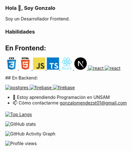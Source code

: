 ### Hola 👋, Soy Gonzalo
Soy un Desarrollador Frontend.

### Habilidades
## En Frontend:
<p align="left"> <a href="https://www.w3schools.com/css/" target="_blank" rel="noreferrer"> <img src="https://raw.githubusercontent.com/devicons/devicon/master/icons/css3/css3-original-wordmark.svg" alt="css3" width="40" height="40"/> </a> <a href="https://www.w3.org/html/" target="_blank" rel="noreferrer"> <img src="https://raw.githubusercontent.com/devicons/devicon/master/icons/html5/html5-original-wordmark.svg" alt="html5" width="40" height="40"/> </a> <a href="https://developer.mozilla.org/en-US/docs/Web/JavaScript" target="_blank" rel="noreferrer"> <img src="https://raw.githubusercontent.com/devicons/devicon/master/icons/javascript/javascript-original.svg" alt="javascript" width="40" height="40"/> </a> <a href="https://www.typescriptlang.org/" target="_blank" rel="noreferrer"> <img src="https://raw.githubusercontent.com/devicons/devicon/master/icons/typescript/typescript-original.svg" alt="typescript" width="40" height="40"/> <a href="https://reactjs.org/" target="_blank" rel="noreferrer"> <img src="https://raw.githubusercontent.com/devicons/devicon/master/icons/react/react-original-wordmark.svg" alt="react" width="40" height="40"/> </a> 
  <a href="https://nextjs.org" target="_blank" rel="noreferrer"> <svg aria-label="Next.js logomark" class="next-mark_root__wLeec" height="40" role="img" viewBox="0 0 180 180" width="40"><mask height="180" id="mask0_408_134" maskUnits="userSpaceOnUse" style="mask-type:alpha" width="180" x="0" y="0"><circle cx="90" cy="90" fill="black" r="90"></circle></mask><g mask="url(#mask0_408_134)"><circle cx="90" cy="90" data-circle="true" fill="black" r="90"></circle><path d="M149.508 157.52L69.142 54H54V125.97H66.1136V69.3836L139.999 164.845C143.333 162.614 146.509 160.165 149.508 157.52Z" fill="url(#paint0_linear_408_134)"></path><rect fill="url(#paint1_linear_408_134)" height="72" width="12" x="115" y="54"></rect></g><defs><linearGradient gradientUnits="userSpaceOnUse" id="paint0_linear_408_134" x1="109" x2="144.5" y1="116.5" y2="160.5"><stop stop-color="white"></stop><stop offset="1" stop-color="white" stop-opacity="0"></stop></linearGradient><linearGradient gradientUnits="userSpaceOnUse" id="paint1_linear_408_134" x1="121" x2="120.799" y1="54" y2="106.875"><stop stop-color="white"></stop><stop offset="1" stop-color="white" stop-opacity="0"></stop></linearGradient></defs></svg> 
 <a href="https://styled-components.com" target="_blank" rel="noreferrer"> <img src="https://styled-components.com/logo.png" alt="react" width="40" height="40"/> </a>   <a href="https://styled-components.com" target="_blank" rel="noreferrer"> <img src="https://styled-components.com/logo.png" alt="react" width="40" height="40"/> </a> 
  </a>
  </p>
## En Backend:
  <p align="left">
<a href="[https://www.w3.org/html/](https://www.postgresql.org)" target="_blank" rel="noreferrer"> <img src="[https://raw.githubusercontent.com/devicons/devicon/master/icons/html5/html5-original-wordmark.svg](https://www.postgresql.org/media/img/about/press/elephant.png)" alt="postgres" width="40" height="40"/> </a>
 <a href="https://firebase.google.com/?hl=es-419" target="_blank" rel="noreferrer"> <img src="https://www.gstatic.com/devrel-devsite/prod/v879bd73e331fb6980fc7788d2be5a42c1a77b1509d63bf8e1d8e3cc58aa142c0/firebase/images/lockup.svg" alt="firebase" width="40" height="40"/> </a>
  <a href="[https://firebase.google.com/?hl=es-419](https://sequelize.org)" target="_blank" rel="noreferrer"> <img src="https://sequelize.org/img/logo.svg" alt="firebase" width="40" height="40"/> </a>
    </p>
  
  
- 🌱 Estoy aprendiendo 
  Programación en UNSAM 
- 📫 Cómo contactarme
  gonzalomendezst01@gmail.com 


[![Top Langs](https://github-readme-stats.vercel.app/api/top-langs/?username=gonzaliski)](https://github.com/anuraghazra/github-readme-stats)

![GitHub stats](https://github-readme-stats.vercel.app/api?username=gonzaliski&show_icons=true)  

![GitHub Activity Graph](https://activity-graph.herokuapp.com/graph?username=gonzaliski)  

![Profile views](https://gpvc.arturio.dev/gonzaliski)  
